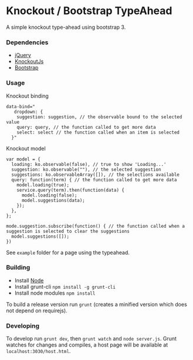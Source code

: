   # Knockout / Bootstrap TypeAhead

A simple knockout type-ahead using bootstrap 3.


### Dependencies

* [jQuery](https://github.com/jquery/jquery)
* [KnockoutJs](https://github.com/knockout/knockout)
* [Bootstrap](https://github.com/twbs/bootstrap)

### Usage

Knockout binding

```
data-bind="
   dropdown: {
    suggestion: suggestion, // the observable bound to the selected value
    query: query, // the function called to get more data
    select: select // the function called when an item is selected
  }"

```

Knockout model

```
var model = {
  loading: ko.observable(false), // true to show 'Loading...'
  suggestion: ko.observable(""), // the selected suggestion
  suggestions: ko.observableArray([]), // the selections available
  query: function(term) { // the function called to get more data
    model.loading(true);
    service.query(term).then(function(data) {
      model.loading(false);
      model.suggestions(data);
    });
  },
};

mode.suggestion.subscribe(function() { // the function called when a suggestion is selected to clear the suggestions
  model.suggestions([]);
})
```

See `example` folder for a page using the typeahead.

### Building

* Install [Node](http://nodejs.org/)
* Install grunt-cli `npm install -g grunt-cli`
* Install node modules `npm install`

To build a release version run `grunt` (creates a minified version which does not depend on requirejs).

### Developing

To develop run `grunt dev`, then `grunt watch` and `node server.js`. Grunt watches for changes and compiles, a host page will be available at `localhost:3030/host.html`.